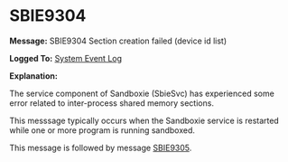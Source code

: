# SBIE9304


**Message:** SBIE9304 Section creation failed (device id list)

**Logged To:** [System Event Log](SystemEventLog.md)

**Explanation:**

The service component of Sandboxie (SbieSvc) has experienced some error related to inter-process shared memory sections.

This messsage typically occurs when the Sandboxie service is restarted while one or more program is running sandboxed.

This message is followed by message [SBIE9305](SBIE9305.md).
